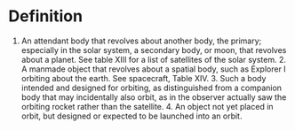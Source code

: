 # Definition

1.  An attendant body that revolves about another body, the primary;
    especially in the solar system, a secondary body, or moon, that
    revolves about a planet. See table XIII for a list of satellites of
    the solar system. 2. A manmade object that revolves about a spatial
    body, such as Explorer I orbiting about the earth. See spacecraft,
    Table XIV. 3. Such a body intended and designed for orbiting, as
    distinguished from a companion body that may incidentally also
    orbit, as in the observer actually saw the orbiting rocket rather
    than the satellite. 4. An object not yet placed in orbit, but
    designed or expected to be launched into an orbit.
